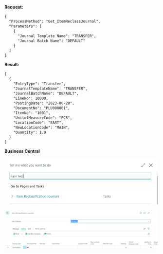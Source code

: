 **Request:**
```
{
  "ProcessMethod": "Get_ItemReclassJournal",
  "Parameters": [
    {
      "Journal Template Name": "TRANSFER",
      "Journal Batch Name": "DEFAULT"
    }
  ]
}
```

**Result:**

```
[
  {
    "EntryType": "Transfer",
    "JournalTemplateName": "TRANSFER",
    "JournalBatchName": "DEFAULT",
    "LineNo": 10000,
    "PostingDate": "2023-06-20",
    "DocumentNo": "PLU000001",
    "ItemNo": "1001",
    "UnitofMeasureCode": "PCS",
    "LocationCode": "EAST",
    "NewLocationCode": "MAIN",
    "Quantity": 1.0
  }
]
```

**Business Central**

![image.png](/.attachments/image-f0c95d01-37c8-4cda-83db-9c78667eb727.png)


![image.png](/.attachments/image-9f9e11fc-f8ee-4602-b3a8-4fb253a0a248.png)
